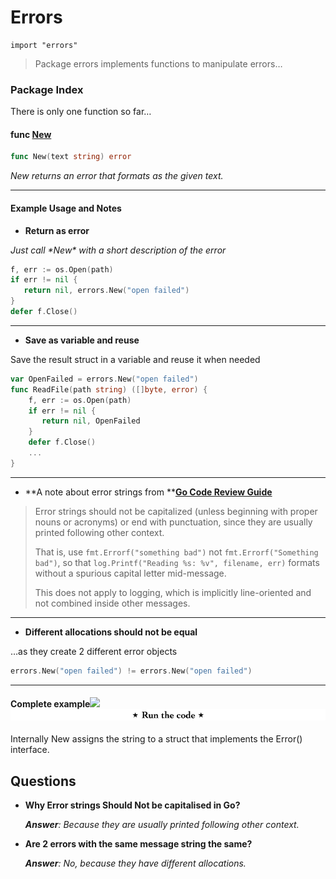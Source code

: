 # Errors

```
import "errors"
```

> Package errors implements functions to manipulate errors…

### Package Index

There is only one function so far…

#### func [New](https://golang.org/src/errors/errors.go?s=293:320#L1)

```go
func New(text string) error
```

_New returns an error that formats as the given text._

---

#### **Example Usage and Notes**

* **Return as error**

_Just call \*New\* with a short description of the error_

```go
f, err := os.Open(path)
if err != nil {
   return nil, errors.New("open failed")
} 
defer f.Close()
```

---

* **Save as variable and reuse**

Save the result struct in a variable and reuse it when needed

```go
var OpenFailed = errors.New("open failed")
func ReadFile(path string) ([]byte, error) {
    f, err := os.Open(path)
    if err != nil {
       return nil, OpenFailed
    }
    defer f.Close()
    ...
}
```

---

* **A note about error strings from **[**Go Code Review Guide**](https://github.com/golang/go/wiki/CodeReviewComments#error-strings)

> Error strings should not be capitalized \(unless beginning with proper nouns or acronyms\) or end with punctuation, since they are usually printed following other context.
>
> That is, use `fmt.Errorf("something bad")` not `fmt.Errorf("Something bad")`, so that `log.Printf("Reading %s: %v", filename, err)` formats without a spurious capital letter mid-message.
>
> This does not apply to logging, which is implicitly line-oriented and not combined inside other messages.

---

* **Different allocations should not be equal**

…as they create 2 different error objects

```go
errors.New("open failed") != errors.New("open failed")
```

---

#### **Complete example**![](https://cdn-images-1.medium.com/max/1000/1*fn5OgYYFUBw8s8p77aY84g.png)[![](/assets/run-code.png)](https://play.golang.org/p/qhNorvt5CvE)

Internally New assigns the string to a struct that implements the Error\(\) interface.

## Questions

* **Why Error strings Should Not be capitalised in Go?**

  _**Answer**: Because they are usually printed following other context._

* **Are 2 errors with the same message string the same?**

  _**Answer**: No, because they have different allocations._

[^1]: [Alternative link](https://play.golang.org/p/qhNorvt5CvE)


